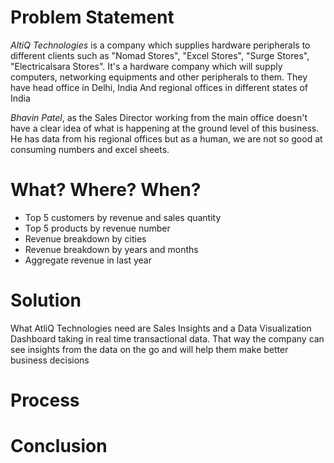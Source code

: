 # Problem Statement
*AltiQ Technologies* is a company which supplies hardware peripherals to different clients such as "Nomad Stores", "Excel Stores", "Surge Stores", "Electricalsara Stores". It's a hardware company which will supply computers, networking equipments and other peripherals to them.
They have head office in Delhi, India
And regional offices in different states of India

*Bhavin Patel*, as the Sales Director working from the main office doesn't have a clear idea of what is happening at the ground level of this business. He has data from his regional offices but as a human, we are not so good at consuming numbers and excel sheets.

# What? Where? When?
* Top 5 customers by revenue and sales quantity
* Top 5 products by revenue number
* Revenue breakdown by cities
* Revenue breakdown by years and months
* Aggregate revenue in last year

# Solution
What AtliQ Technologies need are Sales Insights and a Data Visualization Dashboard taking in real time transactional data. That way the company can see insights from the data on the go and will help them make better business decisions

# Process


# Conclusion
